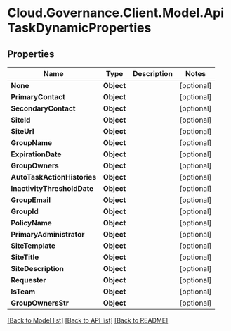 # Cloud.Governance.Client.Model.ApiTaskDynamicProperties
## Properties

Name | Type | Description | Notes
------------ | ------------- | ------------- | -------------
**None** | **Object** |  | [optional] 
**PrimaryContact** | **Object** |  | [optional] 
**SecondaryContact** | **Object** |  | [optional] 
**SiteId** | **Object** |  | [optional] 
**SiteUrl** | **Object** |  | [optional] 
**GroupName** | **Object** |  | [optional] 
**ExpirationDate** | **Object** |  | [optional] 
**GroupOwners** | **Object** |  | [optional] 
**AutoTaskActionHistories** | **Object** |  | [optional] 
**InactivityThresholdDate** | **Object** |  | [optional] 
**GroupEmail** | **Object** |  | [optional] 
**GroupId** | **Object** |  | [optional] 
**PolicyName** | **Object** |  | [optional] 
**PrimaryAdministrator** | **Object** |  | [optional] 
**SiteTemplate** | **Object** |  | [optional] 
**SiteTitle** | **Object** |  | [optional] 
**SiteDescription** | **Object** |  | [optional] 
**Requester** | **Object** |  | [optional] 
**IsTeam** | **Object** |  | [optional] 
**GroupOwnersStr** | **Object** |  | [optional] 

[[Back to Model list]](../README.md#documentation-for-models) [[Back to API list]](../README.md#documentation-for-api-endpoints) [[Back to README]](../README.md)

